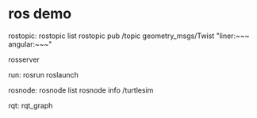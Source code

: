 # ros demo

rostopic:
  rostopic list
  rostopic pub /topic geometry_msgs/Twist "liner:~~~ angular:~~~"
  


rosserver

run:
  rosrun
  roslaunch

rosnode:
  rosnode list
  rosnode info /turtlesim

rqt:
  rqt_graph

